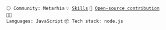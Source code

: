 <code>⚪ Community: Metarhia</code>
<code>💡 [Skills](SKILLS.md)</code>
<code>👀 [Open-source contribution](CONTRIBUTION.md)</code><br>
<code>🧑‍💻 Languages: JavaScript</code>
<code>📦 Tech stack: node.js</code>

